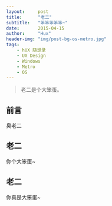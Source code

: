```yaml
---
layout:     post
title:      "老二"
subtitle:   "笨笨笨笨笨~"
date:       2015-04-15
author:     "Hux"
header-img: "img/post-bg-os-metro.jpg"
tags:
    - hUX 随想录
    - UX Design
    - Windows
    - Metro
    - OS
---
```



> 老二是个大笨蛋。

## 前言
臭老二

## 老二
你个大笨蛋~

## 老二
你真是大笨蛋~
